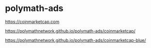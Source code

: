 # polymath-ads
https://coinmarketcap.com

https://polymathnetwork.github.io/polymath-ads/coinmarketcap/

https://polymathnetwork.github.io/polymath-ads/coinmarketcap-blue/
